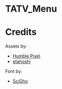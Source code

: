 # TATV_Menu



# Credits

Assets by:
  - [Humble Pixel](https://humblepixel.itch.io/pocket-inventory-series-5-player-status).
  - [etahoshi](https://etahoshi.itch.io/minimal-fantasy-gui-by-eta)

Font by:
  - [SciGho](https://ninjikin.itch.io/font-antiquity-script)
